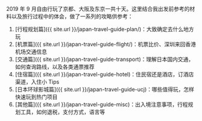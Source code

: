 2019 年 9 月自由行玩了京都、大阪及东京一共十天。这里结合我出发前参考的材料以及旅行过程中的体会，做了一系列的攻略供参考：

1. [行程规划篇]({{ site.url }}/japan-travel-guide-plan/)：大致确定去什么地方玩
2. [机票篇]({{ site.url }}/japan-travel-guide-flight/)：机票比价、深圳来回香港机场交通信息
3. [交通篇]({{ site.url }}/japan-travel-guide-transport)：理解日本国内交通，如何查询路线，以及各类通票推荐
4. [住宿篇]({{ site.url }}/japan-travel-guide-hotel)：住民宿还是酒店，订酒店渠道，入住小 Tips
5. [日本环球影城篇]({{ site.url }}/japan-travel-guide-ucj)：哪些值得玩，怎样快速玩到热门项目
6. [其他篇]({{ site.url }}/japan-travel-guide-misc)：出入境注意事项，行程规划工具，如何退税，支付方式，语言等
